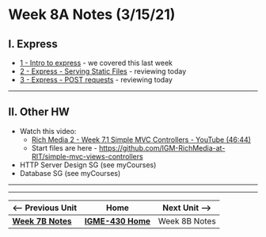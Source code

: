 # Week 8A Notes (3/15/21)

## I. Express
- [1 - Intro to express](../express/1-express-intro.md) - we covered this last week
- [2 - Express - Serving Static Files](../express/2-express-serving-static-files.md) - reviewing today
- [3 - Express - POST requests](../express/3-express-post-requests.md) - reviewing today

<hr>

## II. Other HW
- Watch this video:
  - [Rich Media 2 - Week 7.1 Simple MVC Controllers - YouTube (46:44)](https://www.youtube.com/watch?v=JthuX0jkFb0)
  - Start files are here - https://github.com/IGM-RichMedia-at-RIT/simple-mvc-views-controllers
- HTTP Server Design SG (see myCourses)
- Database SG (see myCourses)




<hr><hr>

| <-- Previous Unit | Home | Next Unit -->
| --- | --- | --- 
| [**Week 7B Notes**](7B.md)   |  [**IGME-430 Home**](../README.md) | Week 8B Notes
